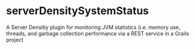 # serverDensitySystemStatus

A Server Densitiy plugin for monitoring JVM statistics (i.e. memory use, threads, and garbage collection performance
via a REST service in a Grails project
